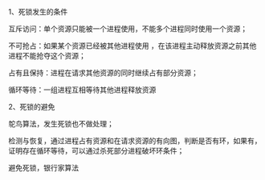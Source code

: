 1、死锁发生的条件

互斥访问：单个资源只能被一个进程使用，不能多个进程同时使用一个资源；

不可抢占：如果某个资源已经被其他进程使用 ，在该进程主动释放资源之前其他进程不能抢夺这个资源；

占有且保持：进程在请求其他资源的同时继续占有部分资源；

循环等待：一组进程互相等待其他进程释放资源



2、死锁的避免

鸵鸟算法，发生死锁也不做处理；

检测与恢复，通过进程占有资源和在请求资源的有向图，判断是否有环，如果有，证明存在循环等待，可以通过杀死部分进程破坏环条件；

避免死锁，银行家算法

